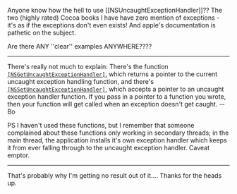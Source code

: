 Anyone know how the hell to use [[NSUncaughtExceptionHandler]]?? The two (highly rated) Cocoa books I have have zero mention of exceptions - it's as if the exceptions don't even exists! And apple's documentation is pathetic on the subject.

Are there ANY ''clear'' examples ANYWHERE????

----

There's really not much to explain:  There's the function <code>[[NSGetUncaughtExceptionHandler]]()</code>, which returns a pointer to the current uncaught exception handling function, and there's <code>[[NSSetUncaughtExceptionHandler]]([[NSUncaughtExceptionHandler]]'')</code>, which accepts a pointer to an uncaught exception handler function.  If you pass in a pointer to a function you wrote, then your function will get called when an exception doesn't get caught.  -- Bo

PS I haven't used these functions, but I remember that someone complained about these functions only working in secondary threads; in the main thread, the application installs it's own exception handler which keeps it from ever falling through to the uncaught exception handler.  Caveat emptor.

----

That's probably why I'm getting no result out of it.... Thanks for the heads up.